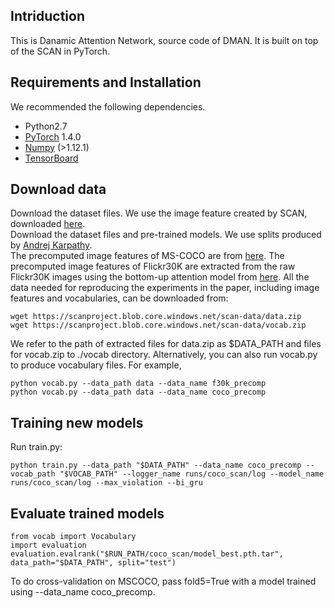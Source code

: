 ## Intriduction
This is Danamic Attention Network, source code of DMAN. It is built on top of the SCAN in PyTorch.

## Requirements and Installation
We recommended the following dependencies.
* Python2.7
* [PyTorch](https://pytorch.org/) 1.4.0
* [Numpy](https://numpy.org/) (>1.12.1)
* [TensorBoard](https://github.com/TeamHG-Memex/tensorboard_logger)

## Download data
Download the dataset files. We use the image feature created by SCAN, downloaded [here](https://github.com/kuanghuei/SCAN).   
Download the dataset files and pre-trained models. We use splits produced by [Andrej Karpathy](https://cs.stanford.edu/people/karpathy/deepimagesent/).   
The precomputed image features of MS-COCO are from [here](https://github.com/peteanderson80/bottom-up-attention). The precomputed image features of Flickr30K are extracted from the raw Flickr30K images using the bottom-up attention model from [here](https://github.com/peteanderson80/bottom-up-attention). All the data needed for reproducing the experiments in the paper, including image features and vocabularies, can be downloaded from:
```
wget https://scanproject.blob.core.windows.net/scan-data/data.zip
wget https://scanproject.blob.core.windows.net/scan-data/vocab.zip
```
We refer to the path of extracted files for data.zip as $DATA_PATH and files for vocab.zip to ./vocab directory. Alternatively, you can also run vocab.py to produce vocabulary files. For example,
```
python vocab.py --data_path data --data_name f30k_precomp
python vocab.py --data_path data --data_name coco_precomp
```
## Training new models
Run train.py:
```
python train.py --data_path "$DATA_PATH" --data_name coco_precomp --vocab_path "$VOCAB_PATH" --logger_name runs/coco_scan/log --model_name runs/coco_scan/log --max_violation --bi_gru
```

## Evaluate trained models
```
from vocab import Vocabulary
import evaluation
evaluation.evalrank("$RUN_PATH/coco_scan/model_best.pth.tar", data_path="$DATA_PATH", split="test")
```
To do cross-validation on MSCOCO, pass fold5=True with a model trained using --data_name coco_precomp.
